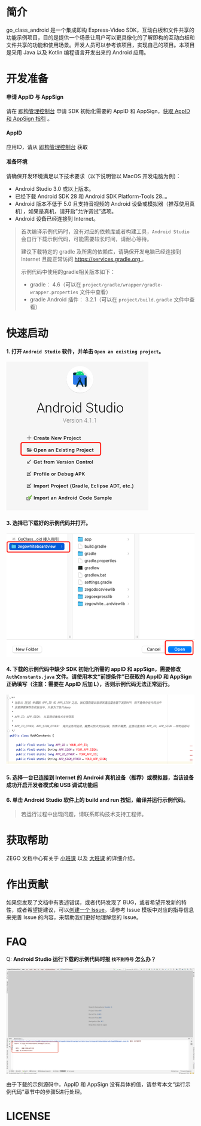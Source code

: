 # 简介

go_class_android 是一个集成即构 Express-Video SDK，互动白板和文件共享的功能示例项目，目的是提供一个场景让用户可以更具像化的了解即构的互动白板和文件共享的功能和使用场景。开发人员可以参考该项目，实现自己的项目。本项目是采用 Java 以及 Kotlin 编程语言开发出来的 Android 应用。


# 开发准备

#### 申请 AppID 与 AppSign
请在 [即构管理控制台](https://console.zego.im/acount) 申请 SDK 初始化需要的 AppID 和 AppSign，[获取 AppID 和 AppSign 指引](https://doc.zego.im/API/HideDoc/GetAppIDGuide/GetAppIDGuideline.html) 。
#### AppID
应用ID，请从 [即构管理控制台](https://console.zego.im/acount) 获取

#### 准备环境
请确保开发环境满足以下技术要求（以下说明皆以 MacOS 开发电脑为例)：

- Android Studio 3.0 或以上版本。
- 已经下载 Android SDK 28 和 Android SDK Platform-Tools 28.*.*。
- Android 版本不低于 5.0 且支持音视频的 Android 设备或模拟器（推荐使用真机），如果是真机，请开启”允许调试”选项。
- Android 设备已经连接到 Internet。

> 首次编译示例代码时，没有对应的依赖库或者构建工具，`Android Studio` 会自行下载示例代码，可能需要较长时间，请耐心等待。
>
> 建议下载特定的 gradle 及所需的依赖库，请确保开发电脑已经连接到 Internet 且能正常访问 [https://services.gradle.org ](https://services.gradle.org/)。
>
> 示例代码中使用的gradle相关版本如下：
>
> - gradle： 4.6（可以在 `project/gradle/wrapper/gradle-wrapper.properties` 文件中查看）
> - gradle Android 插件： 3.2.1（可以在 `project/build.gradle` 文件中查看）

# 快速启动
#### 1. 打开 `Android Studio` 软件，并单击 `Open an existing project`。

   ![image-20201127105738483](./images/go_class_android_open_existing.png)

#### 3. 选择已下载好的示例代码并打开。

   ![image-20201127105928217](./images/go_class_android_open_project.png)

#### 4. 下载的示例代码中缺少 SDK 初始化所需的 appID 和 appSign，需要修改 `AuthConstants.java` 文件。请使用本文“前提条件”已获取的 AppID 和 AppSign 正确填写（**注意：需要在 AppID 后加 L**），否则示例代码无法正常运行。

   ![image-20201127111332837](./images/go_class_android_appid_appsign.png)

#### 5. 选择一台已连接到 Internet 的 Android 真机设备（推荐）或模拟器，当该设备成功开启开发者模式和 USB 调试功能后

#### 6. 单击 Android Studio 软件上的 build and run 按钮，编译并运行示例代码。

   > 若运行过程中出现问题，请联系即构技术支持工程师。

# 获取帮助

ZEGO 文档中心有关于 [小班课](https://doc-zh.zego.im/zh/5308.html) 以及 [大班课](https://doc-zh.zego.im/zh/6347.html) 的详细介绍。


# 作出贡献

如果您发现了文档中有表述错误，或者代码发现了 BUG，或者希望开发新的特性，或者希望提建议，可以[创建一个 Issue]()。请参考 Issue 模板中对应的指导信息来完善 Issue 的内容，来帮助我们更好地理解您的 Issue。


# FAQ

Q: **Android Studio 运行下载的示例代码时报 `找不到符号` 怎么办？**

   ![image-20201203143517285](./images/go_class_android_faq_find_sign.png)

由于下载的示例源码中，AppID 和 AppSign 没有具体的值，请参考本文“运行示例代码”章节中的步骤5进行处理。


# LICENSE


